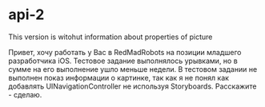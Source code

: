 api-2
=====

This version is witohut information about properties of picture

Привет, хочу работать у Вас в RedMadRobots на позиции младшего разработчика iOS.
Тестовое задание выполнялось урывками, но в сумме на его выполнение ушло меньше недели.
В тестовом задании не выполнен показ информации о картинке, так как я не понял как добавлять UINavigationController не
используя Storyboards. Расскажите - сделаю.
